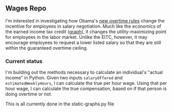 ## Wages Repo
I'm interested in investigating how Obama's [new overtime rules](https://www.dol.gov/whd/overtime/final2016/) change the incentive for employees in salary negotiation. Much like the economics of the earned income tax credit ([graph](http://d2vlcm61l7u1fs.cloudfront.net/media%2F845%2F845d8be7-72e7-41a2-88b9-42f5a9e72576%2FphpJwfZ3l.png)), it changes the utility-maximizing point for employees in the labor market. Unlike the EITC, however, it may encourage employees to request a lower listed salary so that they are still within the guaranteed overtime ceiling.

### Current status

I'm building out the methods necessary to calculate an individual's "actual income" in Python. Given two inputs `salaryOffered` and `estimatedWeeklyHours`, I can calculate the true per hour wage. Using that per hour wage, I can calculate the true compensation, based on if that person is doing overtime or not. 

This is all currently done in the static-graphs.py file